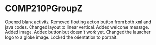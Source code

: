 # COMP210PGroupZ
Opened blank activity.
Removed floating action button from both xml and java codes.
Changed layout to linear vertical.
Added welcome message.
Added image.
Added button but doesn't work yet.
Changed the launcher logo to a globe image.
Locked the orientation to portrait.
